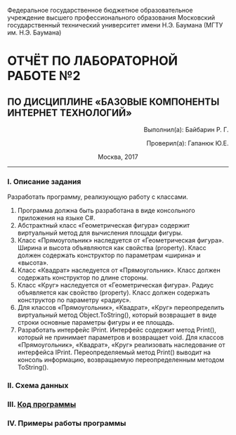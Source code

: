 
Федеральное государственное бюджетное образовательное учреждение высшего профессионального образования Московский государственный технический университет имени Н.Э. Баумана (МГТУ им. Н.Э. Баумана)
# ОТЧЁТ ПО ЛАБОРАТОРНОЙ РАБОТЕ №2
## ПО ДИСЦИПЛИНЕ «БАЗОВЫЕ КОМПОНЕНТЫ ИНТЕРНЕТ ТЕХНОЛОГИЙ»

<p align="right">Выполнил(а): Байбарин Р. Г.</p>

<p align="right">Проверил(а): Гапанюк Ю.Е.</p>

<p align="center">Москва, 2017</p>

- - -

### I.	Описание задания
Разработать программу, реализующую работу с классами.
1.	Программа должна быть разработана в виде консольного приложения на языке C#.
2.	Абстрактный класс «Геометрическая фигура» содержит виртуальный метод для вычисления площади фигуры.
3.	Класс «Прямоугольник» наследуется от «Геометрическая фигура». Ширина и высота объявляются как свойства (property). Класс должен содержать конструктор по параметрам «ширина» и «высота».
4.	Класс «Квадрат» наследуется от «Прямоугольник». Класс должен содержать конструктор по длине стороны.
5.	Класс «Круг» наследуется от «Геометрическая фигура». Радиус объявляется как свойство (property). Класс должен содержать конструктор по параметру «радиус».
6.	Для классов «Прямоугольник», «Квадрат», «Круг» переопределить виртуальный метод Object.ToString(), который возвращает в виде строки основные параметры фигуры и ее площадь.
7.	Разработать интерфейс IPrint. Интерфейс содержит метод Print(), который не принимает параметров и возвращает void. Для классов «Прямоугольник», «Квадрат», «Круг» реализовать наследование от интерфейса IPrint. Переопределяемый метод Print() выводит на консоль информацию, возвращаемую переопределенным методом ToString().
### II. Схема данных

### III. [Код программы](https://github.com/RBizonDota/BCIT/blob/master/Lab_2/Lab_2/Program.cs)
### IV. Примеры работы программы
```
```
